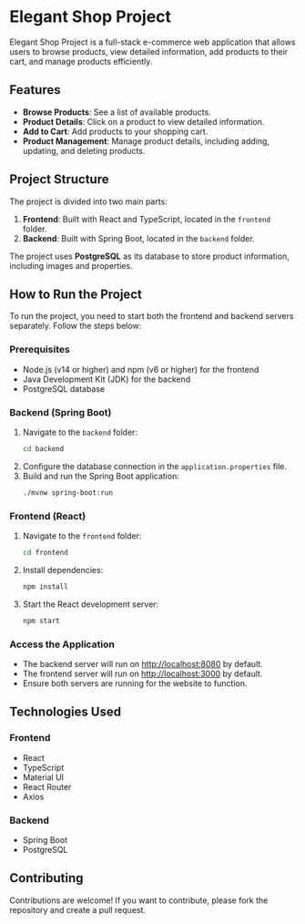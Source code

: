 # Elegant Shop Project

Elegant Shop Project is a full-stack e-commerce web application that allows users to browse products, view detailed information, add products to their cart, and manage products efficiently.

## Features

- **Browse Products**: See a list of available products.
- **Product Details**: Click on a product to view detailed information.
- **Add to Cart**: Add products to your shopping cart.
- **Product Management**: Manage product details, including adding, updating, and deleting products.

## Project Structure

The project is divided into two main parts:

1. **Frontend**: Built with React and TypeScript, located in the `frontend` folder.
2. **Backend**: Built with Spring Boot, located in the `backend` folder.

The project uses **PostgreSQL** as its database to store product information, including images and properties.

## How to Run the Project

To run the project, you need to start both the frontend and backend servers separately. Follow the steps below:

### Prerequisites

- Node.js (v14 or higher) and npm (v6 or higher) for the frontend
- Java Development Kit (JDK) for the backend
- PostgreSQL database

### Backend (Spring Boot)

1. Navigate to the `backend` folder:
   ```bash
   cd backend
   ```
2. Configure the database connection in the `application.properties` file.
3. Build and run the Spring Boot application:
   ```bash
   ./mvnw spring-boot:run
   ```

### Frontend (React)

1. Navigate to the `frontend` folder:
   ```bash
   cd frontend
   ```
2. Install dependencies:
   ```bash
   npm install
   ```
3. Start the React development server:
   ```bash
   npm start
   ```

### Access the Application

- The backend server will run on [http://localhost:8080](http://localhost:8080) by default.
- The frontend server will run on [http://localhost:3000](http://localhost:3000) by default.
- Ensure both servers are running for the website to function.

## Technologies Used

### Frontend

- React
- TypeScript
- Material UI
- React Router
- Axios

### Backend

- Spring Boot
- PostgreSQL

## Contributing

Contributions are welcome! If you want to contribute, please fork the repository and create a pull request.



